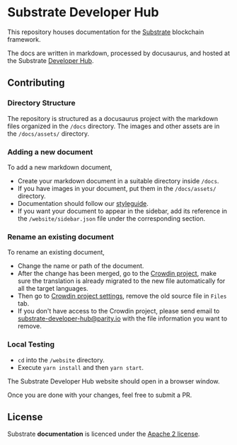 # Substrate Developer Hub

This repository houses documentation for the [Substrate](https://[parity.io/substrate) blockchain framework.

The docs are written in markdown, processed by docusaurus, and hosted at the Substrate [Developer Hub](https://substrate.dev).

## Contributing

### Directory Structure

The repository is structured as a docusaurus project with the markdown files organized in the `/docs` directory. The images and other assets are in the `/docs/assets/` directory.

### Adding a new document

To add a new markdown document,

* Create your markdown document in a suitable directory inside `/docs`.
* If you have images in your document, put them in the `/docs/assets/` directory.
* Documentation should follow our [styleguide](style-guide.md).
* If you want your document to appear in the sidebar, add its reference in the `/website/sidebar.json` file under the corresponding section.

### Rename an existing document

To rename an existing document,

* Change the name or path of the document.
* After the change has been merged, go to the [Crowdin project](https://crowdin.com/project/substrate-developer-hub), make sure the translation is already migrated to the new file automatically for all the target languages. 
* Then go to [Crowdin project settings](https://crowdin.com/project/substrate-developer-hub/settings#files), remove the old source file in `Files` tab.
* If you don't have access to the Crowdin project, please send email to <substrate-developer-hub@parity.io> with the file information you want to remove.

### Local Testing

* `cd` into the `/website` directory.
* Execute `yarn install` and then `yarn start`.

The Substrate Developer Hub website should open in a browser window.

Once you are done with your changes, feel free to submit a PR.

## License

Substrate **documentation** is licenced under the [Apache 2 license](./LICENSE).
